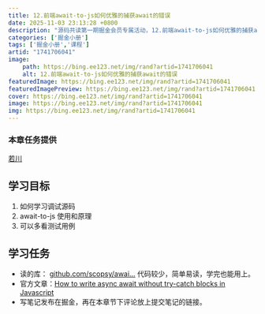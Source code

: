 ```yaml
---
title: 12.前端await-to-js如何优雅的捕获await的错误
date: 2025-11-03 23:13:28 +0800
description: "源码共读第一期掘金会员专属活动，12.前端await-to-js如何优雅的捕获await的错误"
categories: ['掘金小册']
tags: ['掘金小册','课程']
artid: "1741706041"
image:
    path: https://bing.ee123.net/img/rand?artid=1741706041
    alt: 12.前端await-to-js如何优雅的捕获await的错误
featuredImage: https://bing.ee123.net/img/rand?artid=1741706041
featuredImagePreview: https://bing.ee123.net/img/rand?artid=1741706041
cover: https://bing.ee123.net/img/rand?artid=1741706041
image: https://bing.ee123.net/img/rand?artid=1741706041
img: https://bing.ee123.net/img/rand?artid=1741706041
---
```


### 本章任务提供
[若川](https://juejin.cn/user/1415826704971918)

## 学习目标

1.  如何学习调试源码
1.  await-to-js 使用和原理
1.  可以多看测试用例

## 学习任务

-   读的库： [github.com/scopsy/awai…](https://link.juejin.cn?target=https%3A%2F%2Fgithub.com%2Fscopsy%2Fawait-to-js "https://github.com/scopsy/await-to-js") 代码较少，简单易读，学完也能用上。
-   官方文章：[How to write async await without try-catch blocks in Javascript](https://link.juejin.cn?target=https%3A%2F%2Fblog.grossman.io%2Fhow-to-write-async-await-without-try-catch-blocks-in-javascript%2F "https://blog.grossman.io/how-to-write-async-await-without-try-catch-blocks-in-javascript/")
-   写笔记发布在掘金，再在本章节下评论放上提交笔记的链接。

